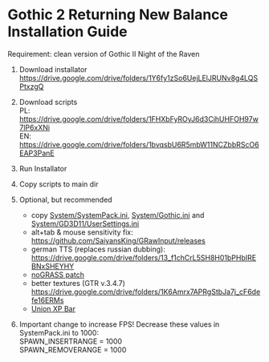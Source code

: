 # Gothic 2 Returning New Balance Installation Guide

Requirement: clean version of Gothic II Night of the Raven

1. Download installator
https://drive.google.com/drive/folders/1Y6fy1zSo6UejLElJRUNv8g4LQSPtxzgQ

2. Download scripts  
PL: https://drive.google.com/drive/folders/1FHXbFyROyJ6d3CihUHFOH97w7lP6xXNi  
EN: https://drive.google.com/drive/folders/1bvqsbU6R5mbW11NCZbbRScO6EAP3PanE

3. Run Installator

4. Copy scripts to main dir

5. Optional, but recommended
    - copy [System/SystemPack.ini](https://github.com/the-overdriven/g2-nb-install-guide/blob/main/System/SystemPack.ini), [System/Gothic.ini](https://github.com/the-overdriven/g2-nb-install-guide/blob/main/System/Gothic.ini) and [System/GD3D11/UserSettings.ini](https://github.com/the-overdriven/g2-nb-install-guide/blob/main/System/GD3D11/UserSettings.ini)
    - alt+tab & mouse sensitivity fix: https://github.com/SaiyansKing/GRawInput/releases
    - german TTS (replaces russian dubbing): https://drive.google.com/drive/folders/13_f1chCrL5SH8H01bPHbIREBNxSHEYHY
    - [noGRASS patch](https://github.com/the-overdriven/g2-nb-install-guide/blob/main/noGRASS_all.vdf)    
    - better textures (GTR v.3.4.7) https://drive.google.com/drive/folders/1K6Amrx7APRgStbJa7j_cF6defe16ERMs
    - [Union XP Bar](https://github.com/the-overdriven/g2-nb-install-guide/blob/main/Union_XP_Bar_1.0.0.vdf)

6. Important change to increase FPS! Decrease these values in SystemPack.ini to 1000:  
    SPAWN_INSERTRANGE = 1000  
    SPAWN_REMOVERANGE = 1000

